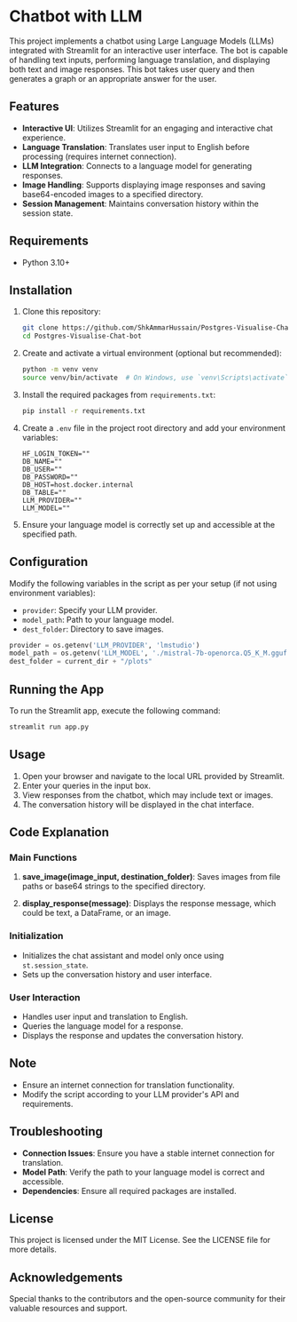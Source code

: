 # Chatbot with LLM

This project implements a chatbot using Large Language Models (LLMs) integrated with Streamlit for an interactive user interface. The bot is capable of handling text inputs, performing language translation, and displaying both text and image responses. This bot takes user query and then generates a graph or an appropriate answer for the user.

## Features

- **Interactive UI**: Utilizes Streamlit for an engaging and interactive chat experience.
- **Language Translation**: Translates user input to English before processing (requires internet connection).
- **LLM Integration**: Connects to a language model for generating responses.
- **Image Handling**: Supports displaying image responses and saving base64-encoded images to a specified directory.
- **Session Management**: Maintains conversation history within the session state.

## Requirements

- Python 3.10+

## Installation

1. Clone this repository:

    ```bash
    git clone https://github.com/ShkAmmarHussain/Postgres-Visualise-Chat-bot.git
    cd Postgres-Visualise-Chat-bot
    ```

2. Create and activate a virtual environment (optional but recommended):

    ```bash
    python -m venv venv
    source venv/bin/activate  # On Windows, use `venv\Scripts\activate`
    ```

3. Install the required packages from `requirements.txt`:

    ```bash
    pip install -r requirements.txt
    ```

4. Create a `.env` file in the project root directory and add your environment variables:

    ```plaintext
    HF_LOGIN_TOKEN=""
    DB_NAME=""
    DB_USER=""
    DB_PASSWORD=""
    DB_HOST=host.docker.internal
    DB_TABLE=""
    LLM_PROVIDER=""
    LLM_MODEL=""
    ```

5. Ensure your language model is correctly set up and accessible at the specified path.

## Configuration

Modify the following variables in the script as per your setup (if not using environment variables):

- `provider`: Specify your LLM provider.
- `model_path`: Path to your language model.
- `dest_folder`: Directory to save images.

```python
provider = os.getenv('LLM_PROVIDER', 'lmstudio')
model_path = os.getenv('LLM_MODEL', './mistral-7b-openorca.Q5_K_M.gguf')
dest_folder = current_dir + "/plots"
```

## Running the App

To run the Streamlit app, execute the following command:

```bash
streamlit run app.py
```

## Usage

1. Open your browser and navigate to the local URL provided by Streamlit.
2. Enter your queries in the input box.
3. View responses from the chatbot, which may include text or images.
4. The conversation history will be displayed in the chat interface.

## Code Explanation

### Main Functions

1. **save_image(image_input, destination_folder)**: Saves images from file paths or base64 strings to the specified directory.

2. **display_response(message)**: Displays the response message, which could be text, a DataFrame, or an image.

### Initialization

- Initializes the chat assistant and model only once using `st.session_state`.
- Sets up the conversation history and user interface.

### User Interaction

- Handles user input and translation to English.
- Queries the language model for a response.
- Displays the response and updates the conversation history.

## Note

- Ensure an internet connection for translation functionality.
- Modify the script according to your LLM provider's API and requirements.

## Troubleshooting

- **Connection Issues**: Ensure you have a stable internet connection for translation.
- **Model Path**: Verify the path to your language model is correct and accessible.
- **Dependencies**: Ensure all required packages are installed.

## License

This project is licensed under the MIT License. See the LICENSE file for more details.

## Acknowledgements

Special thanks to the contributors and the open-source community for their valuable resources and support.
